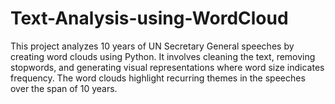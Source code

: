 # Text-Analysis-using-WordCloud
This project analyzes 10 years of UN Secretary General speeches by creating word clouds using Python. It involves cleaning the text, 
removing stopwords, and generating visual representations where word size indicates frequency. 
The word clouds highlight recurring themes in the speeches over the span of 10 years.
